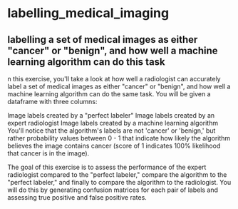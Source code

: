 # labelling_medical_imaging
## labelling a set of medical images as either "cancer" or "benign", and how well a machine learning algorithm can do this task
n this exercise, you'll take a look at how well a radiologist can accurately label a set of medical images as either "cancer" or "benign", and how well a machine learning algorithm can do the same task. You will be given a dataframe with three columns:

Image labels created by a "perfect labeler"
Image labels created by an expert radiologist
Image labels created by a machine learning algorithm
You'll notice that the algorithm's labels are not 'cancer' or 'benign,' but rather probability values between 0 - 1 that indicate how likely the algorithm believes the image contains cancer (score of 1 indicates 100% likelihood that cancer is in the image).

The goal of this exercise is to assess the performance of the expert radiologist compared to the "perfect labeler," compare the algorithm to the "perfect labeler," and finally to compare the algorithm to the radiologist. You will do this by generating confusion matrices for each pair of labels and assessing true positive and false positive rates.
